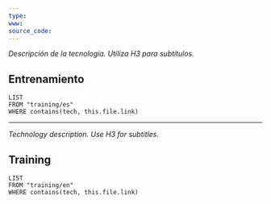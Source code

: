 ```yaml
---
type: 
www: 
source_code:
---
```

_Descripción de la tecnología. Utiliza H3 para subtítulos._

## Entrenamiento
```dataview
LIST 
FROM "training/es"
WHERE contains(tech, this.file.link)
```

---

_Technology description. Use H3 for subtitles._

## Training

```dataview
LIST 
FROM "training/en"
WHERE contains(tech, this.file.link)
```

